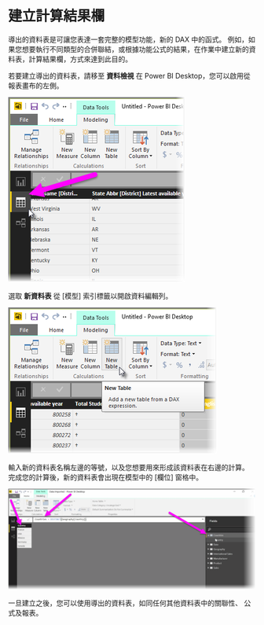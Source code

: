 <properties
   pageTitle="建立計算結果欄"
   description="建置計算的 DAX 公式和運算式為基礎的資料表"
   services="powerbi"
   documentationCenter=""
   authors="davidiseminger"
   manager="mblythe"
   backup=""
   editor=""
   tags=""
   qualityFocus="no"
   qualityDate=""
   featuredVideoId="aKX1E3krl4I"
   featuredVideoThumb=""
   courseDuration="4m"/>

<tags
   ms.service="powerbi"
   ms.devlang="NA"
   ms.topic="get-started-article"
   ms.tgt_pltfrm="NA"
   ms.workload="powerbi"
   ms.date="09/29/2016"
   ms.author="davidi"/>

# 建立計算結果欄

導出的資料表是可讓您表達一套完整的模型功能，新的 DAX 中的函式。 例如，如果您想要執行不同類型的合併聯結，或根據功能公式的結果，在作業中建立新的資料表，計算結果欄，方式來達到此目的。

若要建立導出的資料表，請移至 **資料檢視** 在 Power BI Desktop，您可以啟用從報表畫布的左側。

![](media/powerbi-learning-2-6-create-calculated-tables/2-6_1.png)

選取 **新資料表** 從 [模型] 索引標籤以開啟資料編輯列。

![](media/powerbi-learning-2-6-create-calculated-tables/2-6_1b.png)

輸入新的資料表名稱左邊的等號，以及您想要用來形成該資料表在右邊的計算。 完成您的計算後，新的資料表會出現在模型中的 [欄位] 窗格中。

![](media/powerbi-learning-2-6-create-calculated-tables/2-6_2.png)

一旦建立之後，您可以使用導出的資料表，如同任何其他資料表中的關聯性、 公式及報表。
